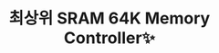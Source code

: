 <p align="center">
  <h1 align="center">최상위 SRAM 64K Memory Controller✨</h1>

<p align="center">

</p>
<p align="center">

</p>
